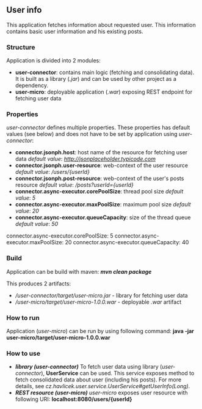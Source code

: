 ## User info
This application fetches information about requested user. This information contains basic user information and his existing posts.

### Structure
Application is divided into 2 modules:

 - **user-connector**: contains main logic (fetching and consolidating data). It is built as a library (*.jar*) and can be used by other project as a dependency.
 - **user-micro**: deployable application (*.war*) exposing REST endpoint for fetching user data

### Properties
*user-connector* defines multiple properties. These properties has default values (see below) and does not have to be set by application using *user-connector*:
 - **connector.jsonph.host**: host name of the resource for fetching user data
*default value*: *http://jsonplaceholder.typicode.com*
- **connector.jsonph.user-resource**: web-context of the user resource
*default value*: */users/{userId}*
- **connector.jsonph.post-resource**: web-context of the user's posts resource
*default value*: */posts?userId={userId}*
- **connector.async-executor.corePoolSize**: thread pool size
*default value*: *5*
- **connector.async-executor.maxPoolSize**: maximum pool size
*default value*: *20*
- **connector.async-executor.queueCapacity**: size of the thread queue
*default value*: *50*

connector.async-executor.corePoolSize: 5
connector.async-executor.maxPoolSize: 20
connector.async-executor.queueCapacity: 40

### Build
Application can be build with maven:
***mvn clean package***

This produces 2 artifacts:
 - */user-connector/target/user-micro.jar* - library for fetching user data
 - */user-micro/target/user-micro-1.0.0.war* - deployable *.war* artifact

### How to run
Application (*user-micro*) can be run by using following command:
**java -jar user-micro/target/user-micro-1.0.0.war**

### How to use
 - ***library (user-connector)***
To fetch user data using library (*user-connector*), **UserService** can be used.
This service exposes method to fetch consolidated data about user (including his posts). For more details, see *cz.havlicek.user.service.UserService#getUserInfo(Long)*.
- ***REST resource (user-micro)***
*user-micro* exposes user resource with following URI:
**localhost:8080/users/{userId}**